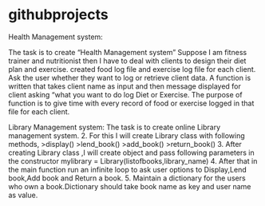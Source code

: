 # githubprojects
Health Management system:

The task is to create “Health Management system” 
Suppose I am fitness trainer and nutritionist then I have to deal with clients to design their diet plan and exercise. 
created food log file and exercise log file for each client. 
Ask the user whether they want to log or retrieve client data. 
A function is written that takes client name as input and then message displayed for client asking “what you want to do log Diet or Exercise. 
The purpose of function is to give time with every record of food or exercise logged in that file for each client.



Library Management system:
The task is to create online Library management system. 2. For this I will create Library class with following methods, >display() >lend_book() >add_book() >return_book() 3. After creating Library class ,I will create object and pass following parameters in the constructor mylibrary = Library(listofbooks,library_name) 4. After that in the main function run an infinite loop to ask user options to Display,Lend book,Add book and Return a book. 5. Maintain a dictionary for the users who own a book.Dictionary should take book name as key and user name as value.

